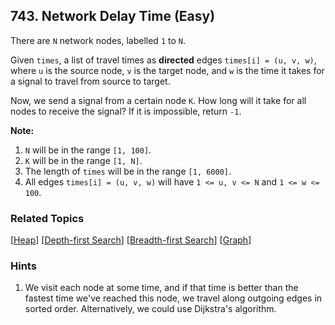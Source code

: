<!--|This file generated by command(leetcode description); DO NOT EDIT.    |-->
<!--+----------------------------------------------------------------------+-->
<!--|@author    Openset <openset.wang@gmail.com>                           |-->
<!--|@link      https://github.com/openset                                 |-->
<!--|@home      https://github.com/openset/leetcode                        |-->
<!--+----------------------------------------------------------------------+-->

## 743. Network Delay Time (Easy)

<p>
There are <code>N</code> network nodes, labelled <code>1</code> to <code>N</code>.
</p><p>
Given <code>times</code>, a list of travel times as <b>directed</b> edges <code>times[i] = (u, v, w)</code>, where <code>u</code> is the source node, <code>v</code> is the target node, and <code>w</code> is the time it takes for a signal to travel from source to target.
</p><p>
Now, we send a signal from a certain node <code>K</code>.  How long will it take for all nodes to receive the signal?  If it is impossible, return <code>-1</code>.
</p>

<p><b>Note:</b><br>
<ol>
<li><code>N</code> will be in the range <code>[1, 100]</code>.</li>
<li><code>K</code> will be in the range <code>[1, N]</code>.</li>
<li>The length of <code>times</code> will be in the range <code>[1, 6000]</code>.</li>
<li>All edges <code>times[i] = (u, v, w)</code> will have <code>1 <= u, v <= N</code> and <code>1 <= w <= 100</code>.</li>
</ol>
</p>

### Related Topics
  [[Heap](https://github.com/openset/leetcode/tree/master/tag/heap/README.md)]
  [[Depth-first Search](https://github.com/openset/leetcode/tree/master/tag/depth-first-search/README.md)]
  [[Breadth-first Search](https://github.com/openset/leetcode/tree/master/tag/breadth-first-search/README.md)]
  [[Graph](https://github.com/openset/leetcode/tree/master/tag/graph/README.md)]

### Hints
  1. We visit each node at some time, and if that time is better than the fastest time we've reached this node, we travel along outgoing edges in sorted order.  Alternatively, we could use Dijkstra's algorithm.
